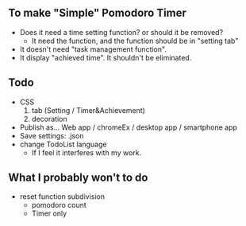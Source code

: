 To make "Simple" Pomodoro Timer
--
- Does it need a time setting function? or should it be removed?
    - It need the function, and the function should be in "setting tab"
- It doesn't need "task management function".
- It display "achieved time". It shouldn't be eliminated. 

Todo
--
- CSS
    1. tab (Setting / Timer&Achievement)
    1. decoration
- Publish as... Web app / chromeEx / desktop app / smartphone app
- Save settings: .json
- change TodoList language
    - If I feel it interferes with my work.

What I probably won't to do
--
- reset function subdivision
    - pomodoro count
    - Timer only